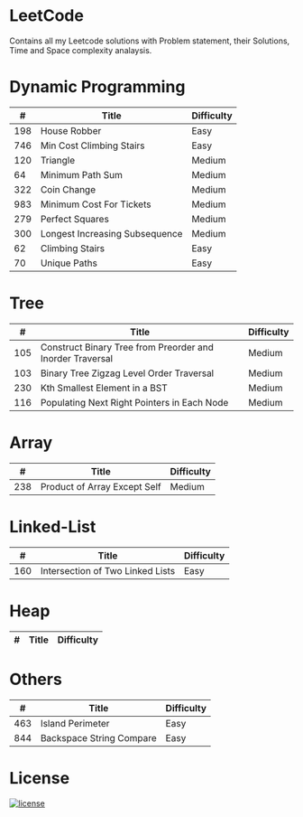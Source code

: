 # LeetCode
Contains all my Leetcode solutions with Problem statement, their Solutions, Time and Space complexity analaysis.

# Dynamic Programming 
| # | Title | Difficulty | 
| --- | --- | --- |
| 198 | House Robber | Easy |
| 746 | Min Cost Climbing Stairs | Easy |
| 120 | Triangle | Medium |
| 64 | Minimum Path Sum | Medium |
| 322 | Coin Change | Medium |
| 983 | Minimum Cost For Tickets | Medium |
| 279 | Perfect Squares | Medium |
| 300 | Longest Increasing Subsequence | Medium |
| 62 | Climbing Stairs | Easy |
| 70 | Unique Paths | Easy |



# Tree
| # | Title | Difficulty |
| --- | --- | --- |
| 105 | Construct Binary Tree from Preorder and Inorder Traversal | Medium |
| 103 | Binary Tree Zigzag Level Order Traversal | Medium |
| 230 | Kth Smallest Element in a BST | Medium |
| 116 | Populating Next Right Pointers in Each Node | Medium |

# Array
| # | Title | Difficulty |
| --- | --- | --- |
| 238 | Product of Array Except Self | Medium |

# Linked-List
| # | Title | Difficulty |
| --- | --- | --- |
| 160 | Intersection of Two Linked Lists| Easy |

# Heap
| # | Title | Difficulty |
| --- | --- | --- |

# Others
| # | Title | Difficulty |
| --- | --- | --- |
| 463 | Island Perimeter | Easy |
| 844 | Backspace String Compare | Easy |


# License

[![license](https://img.shields.io/github/license/DAVFoundation/captain-n3m0.svg?style=flat-square)](https://github.com/DAVFoundation/captain-n3m0/blob/master/LICENSE)
